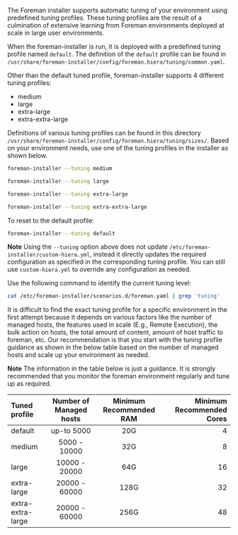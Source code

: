 The Foreman installer supports automatic tuning of your environment using predefined tuning profiles.  These tuning profiles are the result of a culmination of extensive learning from Foreman environments deployed at scale in large user environments.

When the foreman-installer is run, it is deployed with a predefined tuning profile named `default`. The definition of the `default` profile can be found in `/usr/share/foreman-installer/config/foreman.hiera/tuning/common.yaml`.

Other than the default tuned profile, foreman-installer supports 4 different tuning profiles:

  * medium
  * large
  * extra-large
  * extra-extra-large

Definitions of various tuning profiles can be found in this directory `/usr/share/foreman-installer/config/foreman.hiera/tuning/sizes/`.  Based on your environment needs, use one of the tuning profiles in the installer as shown below.

```bash
foreman-installer --tuning medium
```

```bash
foreman-installer --tuning large
```

```bash
foreman-installer --tuning extra-large
```

```bash
foreman-installer --tuning extra-extra-large
```

To reset to the default profile:

```bash
foreman-installer --tuning default
```

**Note** Using the `--tuning` option above does not update `/etc/foreman-installer/custom-hiera.yml`, instead it directly updates the required configuration as specified in the corresponding tuning profile. You can still use `custom-hiera.yml` to override any configuration as needed.

Use the following command to identify the current tuning level:

```bash
cat /etc/foreman-installer/scenarios.d/foreman.yaml | grep 'tuning'
```

It is difficult to find the exact tuning profile for a specific environment in the first attempt because it depends on various factors like the number of managed hosts, the features used in scale (E.g., Remote Execution), the bulk action on hosts, the total amount of content, amount of host traffic to foreman, etc.  Our recommendation is that you start with the tuning profile guidance as shown in the below table based on the number of managed hosts and scale up your environment as needed.

**Note** The information in the table below is just a guidance.  It is strongly recommended that you monitor the foreman environment regularly and tune up as required.

| Tuned profile     |    Number of Managed hosts  |  Minimum Recommended RAM | Minimum Recommended Cores |
|:------------------|:---------------------------:|:------------------------:|--------------------------:|
| default           |          up-to 5000         |            20G           |             4             |
| medium            |        5000 - 10000         |            32G           |             8             |
| large             |       10000 - 20000         |            64G           |            16             |
| extra-large       |       20000 - 60000         |           128G           |            32             |
| extra-extra-large |       20000 - 60000         |           256G           |            48             |

